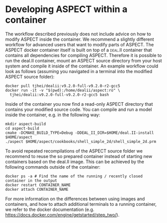 
# Developing ASPECT within a container

The workflow described previously does not include advice on how to modify
ASPECT inside the container. We recommend a slightly
different workflow for advanced users that want to modify parts of
ASPECT. The ASPECT
docker container itself is built on top of a <span
class="smallcaps">deal.II</span> container that contains all dependencies for
compiling ASPECT. Therefore it is possible to
run the deal.II container, mount an ASPECT
source directory from your host system and compile it inside of the container.
An example workflow could look as follows (assuming you navigated in a
terminal into the modified ASPECT source
folder):

``` ksh
docker pull tjhei/dealii:v9.2.0-full-v9.2.0-r2-gcc5
docker run -it -v "$(pwd):/home/dealii/aspect:ro" \
  tjhei/dealii:v9.2.0-full-v9.2.0-r2-gcc5 bash
```

Inside of the container you now find a read-only
ASPECT directory that contains your modified source
code. You can compile and run a model inside the container, e.g. in the
following way:

``` ksh
mkdir aspect-build
cd aspect-build
cmake -DCMAKE_BUILD_TYPE=Debug -DDEAL_II_DIR=$HOME/deal.II-install $HOME/aspect
./aspect $HOME/aspect/cookbooks/shell_simple_2d/shell_simple_2d.prm
```

To avoid repeated recompilations of the ASPECT
source folder we recommend to reuse the so prepared container instead of
starting new containers based on the deal.II
image. This can be achieved by the following commands outside of the
container:

``` ksh
docker ps -a # Find the name of the running / recently closed container in the output
docker restart CONTAINER_NAME
docker attach CONTAINER_NAME
```

For more information on the differences between using images and containers,
and how to attach additional terminals to a running container, we refer to the
docker documentation (e.g.
<https://docs.docker.com/engine/getstarted/step_two/>).
